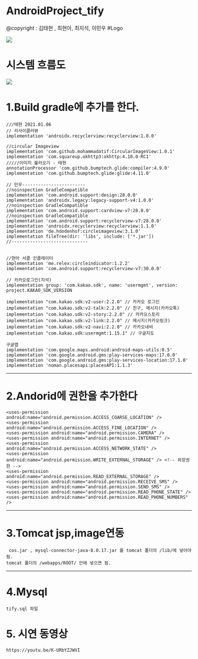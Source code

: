 # AndroidProject_tify
 @copyright :  김태현 , 최현아, 최지석, 이민우 
 #Logo
 
  
  
  <img src ="https://github.com/thlbyl0109/AndroidProject_tify/blob/main/document/tifyLogo.png">
     
     
     
     
     
     
 # 시스템 흐름도
   
   <img src ="https://github.com/thlbyl0109/AndroidProject_tify/blob/main/document/system.png">
 
 # 1.Build gradle에 추가를 한다.
 
 
    ///태현 2021.01.06
    // 리사이클러뷰
    implementation 'androidx.recyclerview:recyclerview:1.0.0'
  
    //circular Imageview
    implementation 'com.github.mohammadatif:CircularImageView:1.0.1'
    implementation 'com.squareup.okhttp3:okhttp:4.10.0-RC1'
    /////이미지 불러오기 - 태현
    annotationProcessor 'com.github.bumptech.glide:compiler:4.9.0'
    implementation 'com.github.bumptech.glide:glide:4.11.0'

    // 민우------------------------
    //noinspection GradleCompatible
    implementation 'com.android.support:design:28.0.0'
    implementation 'androidx.legacy:legacy-support-v4:1.0.0'
    //noinspection GradleCompatible
    implementation 'com.android.support:cardview-v7:28.0.0'
    //noinspection GradleCompatible
    implementation 'com.android.support:recyclerview-v7:28.0.0'
    implementation 'androidx.recyclerview:recyclerview:1.1.0'
    implementation 'de.hdodenhof:circleimageview:3.1.0'
    implementation fileTree(dir: 'libs', include: ['*.jar'])
    //-----------------------------


    //현아 서클 인클레이터
    implementation 'me.relex:circleindicator:1.2.2'
    implementation 'com.android.support:recyclerview-v7:30.0.0'

    // 카카오로그인(지석)
    implementation group: 'com.kakao.sdk', name: 'usermgmt', version: project.KAKAO_SDK_VERSION

    implementation "com.kakao.sdk:v2-user:2.2.0" // 카카오 로그인
    implementation "com.kakao.sdk:v2-talk:2.2.0" // 친구, 메시지(카카오톡)
    implementation "com.kakao.sdk:v2-story:2.2.0" // 카카오스토리
    implementation "com.kakao.sdk:v2-link:2.2.0" // 메시지(카카오링크)
    implementation "com.kakao.sdk:v2-navi:2.2.0" // 카카오내비
    implementation "com.kakao.sdk:usermgmt:1.15.1" // 구글지도
   
    구글맵
    implementation 'com.google.maps.android:android-maps-utils:0.5'
    implementation 'com.google.android.gms:play-services-maps:17.0.0'
    implementation 'com.google.android.gms:play-services-location:17.1.0'
    implementation 'noman.placesapi:placesAPI:1.1.3'
    
****

# 2.Andorid에 권한을 추가한다
    
    <uses-permission android:name="android.permission.ACCESS_COARSE_LOCATION" />
    <uses-permission android:name="android.permission.ACCESS_FINE_LOCATION" />
    <uses-permission android:name="android.permission.CAMERA" />
    <uses-permission android:name="android.permission.INTERNET" />
    <uses-permission android:name="android.permission.ACCESS_NETWORK_STATE" />
    <uses-permission android:name="android.permission.WRITE_EXTERNAL_STORAGE" /> <!-- 외장권한 -->
    <uses-permission android:name="android.permission.READ_EXTERNAL_STORAGE" />
    <uses-permission android:name="android.permission.RECEIVE_SMS" />
    <uses-permission android:name="android.permission.SEND_SMS" />
    <uses-permission android:name="android.permission.READ_PHONE_STATE" />
    <uses-permission android:name="android.permission.READ_PHONE_NUMBERS" />
****

# 3.Tomcat jsp,image연동
     cos.jar , mysql-connector-java-8.0.17.jar 를 tomcat 폴더의 /lib/에 넣어야됨.
    tomcat 폴더의 /webapps/ROOT/ 안에 넣으면 됨.
****

# 4.Mysql

    tify.sql 파일
    
# 5. 시연 동영상 
    https://youtu.be/K-URbYZJWVI

        
